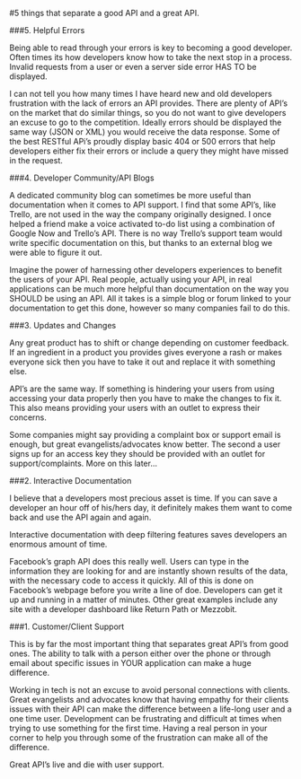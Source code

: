 #5 things that separate a good API and a great API.


###5. Helpful Errors

Being able to read through your errors is key to becoming a good developer. Often times its how developers know how to take the next stop in a process. Invalid requests from a user or even a server side error HAS TO be displayed. 

I can not tell you how many times I have heard new and old developers frustration with the lack of errors an API provides. There are plenty of API’s on the market that do similar things, so you do not want to give developers an excuse to go to the competition. Ideally errors should be displayed the same way (JSON or XML) you would receive the data response. Some of the best RESTful APi’s proudly display basic 404 or 500 errors that help developers either fix their errors or include a query they might have missed in the request.

###4. Developer Community/API Blogs

A dedicated community blog can sometimes be more useful than documentation when it comes to API support. I find that some API’s, like Trello, are not used in the way the company originally designed. I once helped a friend make a voice activated to-do list using a combination of Google Now and Trello’s API. There is no way Trello’s support team would write specific documentation on this, but thanks to an external blog we were able to figure it out. 

Imagine the power of harnessing other developers experiences to benefit the users of your API. Real people, actually using your API, in real applications can be much more helpful than documentation on the way you SHOULD be using an API. All it takes is a simple blog or forum linked to your documentation to get this done, however so many companies fail to do this.

###3. Updates and Changes

Any great product has to shift or change depending on customer feedback. If an ingredient in a product you provides gives everyone a rash or makes everyone sick then you have to take it out and replace it with something else. 

API’s are the same way. If something is hindering your users from using accessing your data properly then you have to make the changes to fix it. This also means providing your users with  an outlet to express their concerns.

Some companies might say providing a complaint box or support email is enough, but great evangelists/advocates know better. The second a user signs up for an access key they should be provided with an outlet for support/complaints. More on this later…

###2. Interactive Documentation

I believe that a developers most precious asset is time. If you can save a developer an hour off of his/hers day, it definitely makes them want to come back and use the API again and again.
 
Interactive documentation with deep filtering features saves developers an enormous amount of time. 

Facebook’s graph API does this really well. Users can type in the information they are looking for and are instantly shown results of the data, with the necessary code to access it quickly. All of this is done on Facebook’s webpage before you write a line of doe. Developers can get it up and running in a matter of minutes. Other great examples include any site with a developer dashboard like Return Path or Mezzobit. 

###1. Customer/Client Support

This is by far the most important thing that separates great API’s from good ones. The ability to talk with a person either over the phone or through email about specific issues in YOUR application can make a huge difference. 

Working in tech is not an excuse to avoid personal connections with clients. Great evangelists and advocates know that having empathy for their clients issues with their API can make the difference between a life-long user and a one time user. Development can be frustrating and difficult at times when trying to use something for the first time. Having a real person in your corner to help you through some of the frustration can make all of the difference. 

Great API’s live and die with user support. 
